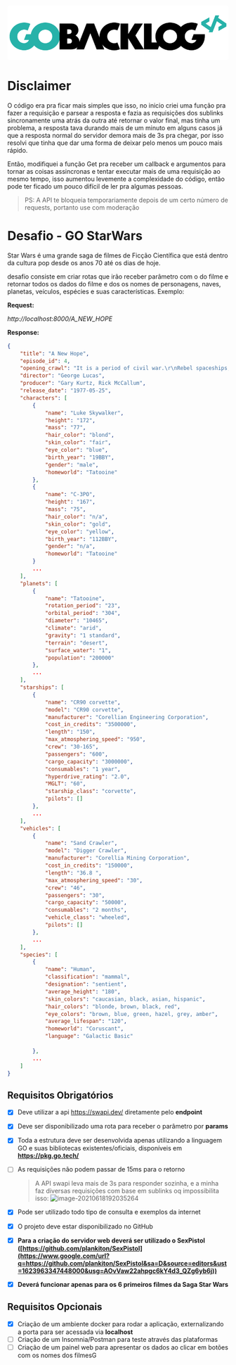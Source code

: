 <img src="img/image1.png" style="background-color: white;border-radius: 5px"/>

# Disclaimer

O código era pra ficar mais simples que isso, no inicio criei uma função pra fazer a requisição e parsear a resposta e fazia as requisições dos sublinks sincronamente uma atrás da outra até retornar o valor final, mas tinha um problema, a resposta tava durando mais de um minuto em alguns casos já que a resposta normal do servidor demora mais de 3s pra chegar, por isso resolvi que tinha que dar uma forma de deixar pelo menos um pouco mais rápido.

Então, modifiquei a função Get pra receber um callback e argumentos para tornar as coisas assincronas e tentar executar mais de uma requisição ao mesmo tempo, isso aumentou levemente a complexidade do código, então pode ter ficado um pouco difícil de ler pra algumas pessoas.

> PS: A API te bloqueia temporariamente depois de um certo número de requests, portanto use com moderação

# Desafio - GO StarWars

Star Wars é uma grande saga de filmes de Ficção Científica que está dentro da cultura pop desde os anos 70 até os dias de hoje.

 desafio consiste em criar rotas que irão receber parâmetro com o do filme e retornar todos os dados do filme e dos os nomes de personagens, naves, planetas, veículos, espécies e suas características. Exemplo:

**Request:**

*http://localhost:8000/A_NEW_HOPE*

**Response:**

```json
{
    "title": "A New Hope",
    "episode_id": 4,
    "opening_crawl": "It is a period of civil war.\r\nRebel spaceships, striking\r\nfrom a hidden base, have won\r\ntheir first victory against\r\nthe evil Galactic Empire.\r\n\r\nDuring the battle, Rebel\r\nspies managed to steal secret\r\nplans to the Empire's\r\nultimate weapon, the DEATH\r\nSTAR, an armored space\r\nstation with enough power\r\nto destroy an entire planet.\r\n\r\nPursued by the Empire's\r\nsinister agents, Princess\r\nLeia races home aboard her\r\nstarship, custodian of the\r\nstolen plans that can save her\r\npeople and restore\r\nfreedom to the galaxy....",
    "director": "George Lucas",
    "producer": "Gary Kurtz, Rick McCallum",
    "release_date": "1977-05-25",
    "characters": [
        {
            "name": "Luke Skywalker",
            "height": "172",
            "mass": "77",
            "hair_color": "blond",
            "skin_color": "fair",
            "eye_color": "blue",
            "birth_year": "19BBY",
            "gender": "male",
            "homeworld": "Tatooine"
        },
        {
            "name": "C-3PO",
            "height": "167",
            "mass": "75",
            "hair_color": "n/a",
            "skin_color": "gold",
            "eye_color": "yellow",
            "birth_year": "112BBY",
            "gender": "n/a",
            "homeworld": "Tatooine"
        }
        ...
    ],
    "planets": [
        {
            "name": "Tatooine",
            "rotation_period": "23",
            "orbital_period": "304",
            "diameter": "10465",
            "climate": "arid",
            "gravity": "1 standard",
            "terrain": "desert",
            "surface_water": "1",
            "population": "200000"
        },
        ...
    ],
    "starships": [
        {
            "name": "CR90 corvette",
            "model": "CR90 corvette",
            "manufacturer": "Corellian Engineering Corporation",
            "cost_in_credits": "3500000",
            "length": "150",
            "max_atmosphering_speed": "950",
            "crew": "30-165",
            "passengers": "600",
            "cargo_capacity": "3000000",
            "consumables": "1 year",
            "hyperdrive_rating": "2.0",
            "MGLT": "60",
            "starship_class": "corvette",
            "pilots": []
        },
        ...
    ],
    "vehicles": [
        {
            "name": "Sand Crawler",
            "model": "Digger Crawler",
            "manufacturer": "Corellia Mining Corporation",
            "cost_in_credits": "150000",
            "length": "36.8 ",
            "max_atmosphering_speed": "30",
            "crew": "46",
            "passengers": "30",
            "cargo_capacity": "50000",
            "consumables": "2 months",
            "vehicle_class": "wheeled",
            "pilots": []
        },
        ...
    ],
    "species": [
        {
            "name": "Human",
            "classification": "mammal",
            "designation": "sentient",
            "average_height": "180",
            "skin_colors": "caucasian, black, asian, hispanic",
            "hair_colors": "blonde, brown, black, red",
            "eye_colors": "brown, blue, green, hazel, grey, amber",
            "average_lifespan": "120",
            "homeworld": "Coruscant",
            "language": "Galactic Basic"

        },
        ...
    ]
}
```

## Requisitos Obrigatórios

- [X] Deve utilizar a api https://swapi.dev/ diretamente pelo **endpoint**
- [X] Deve ser disponibilizado uma rota para receber o parâmetro por **params**
- [X] Toda a estrutura deve ser desenvolvida apenas utilizando a linguagem GO e suas bibliotecas existentes/oficiais, disponíveis em **https://pkg.go.tech/**
- [ ] As requisições não podem passar de 15ms para o retorno
    
    > A API swapi leva mais de 3s para responder sozinha, e a minha faz diversas requisições com base em sublinks oq impossibilita isso:
    > ![image-20210618192035264](/home/plankiton/.config/Typora/typora-user-images/image-20210618192035264.png)
- [X] Pode ser utilizado todo tipo de consulta e exemplos da internet
- [X] O projeto deve estar disponibilizado no GitHub
- [X] **Para a criação do servidor web deverá ser utilizado o SexPistol ([https://github.com/plankiton/SexPistol](https://www.google.com/url?q=https://github.com/plankiton/SexPistol&sa=D&source=editors&ust=1623963347448000&usg=AOvVaw22ahpgc6kY4d3_QZg6yb6j))**
- [X] **Deverá funcionar apenas para os 6 primeiros filmes da Saga Star Wars**

## Requisitos Opcionais

- [x] Criação de um ambiente docker para rodar a aplicação, externalizando a porta para ser acessada via **localhost**
- [ ] Criação de um Insomnia/Postman para teste através das plataformas
- [ ] Criação de um painel web para apresentar os dados ao clicar em botões com os nomes dos filmesG
